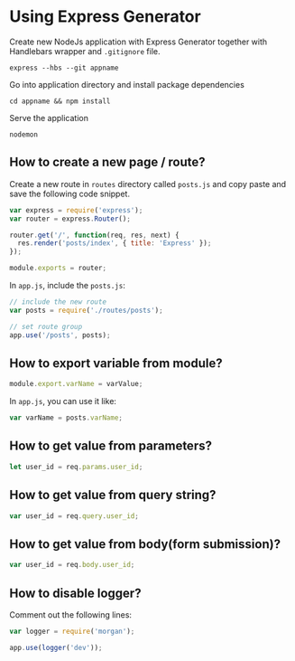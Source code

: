 # Using Express Generator

Create new NodeJs application with Express Generator together with Handlebars wrapper and `.gitignore` file.

```
express --hbs --git appname
```

Go into application directory and install package dependencies
```
cd appname && npm install
```

Serve the application

```
nodemon
```

## How to create a new page / route?

Create a new route in `routes` directory called `posts.js` and copy paste and save the following code snippet.

```javascript
var express = require('express');
var router = express.Router();

router.get('/', function(req, res, next) {
  res.render('posts/index', { title: 'Express' });
});

module.exports = router;
```

In `app.js`, include the `posts.js`:

```javascript
// include the new route
var posts = require('./routes/posts');

// set route group
app.use('/posts', posts);
```

## How to export variable from  module?

```javascript
module.export.varName = varValue;
```

In `app.js`, you can use it like:

```javascript
var varName = posts.varName;
```

## How to get value from parameters?

```javascript
let user_id = req.params.user_id;
```

## How to get value from query string?

```javascript
var user_id = req.query.user_id;
```

## How to get value from body(form submission)?

```javascript
var user_id = req.body.user_id;
```

## How to disable logger?

Comment out the following lines:

```javascript
var logger = require('morgan');
```

```javascript
app.use(logger('dev'));
```